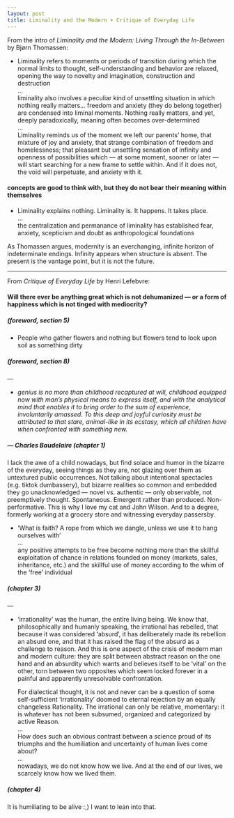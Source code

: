 ```yaml
---
layout: post
title: Liminality and the Modern + Critique of Everyday Life
---
```


From the intro of *Liminality and the Modern: Living Through the In-Between* by Bjørn Thomassen:

- Liminality refers to moments or periods of transition during which the normal limits to thought, self-understanding and behavior are relaxed, opening the way to novelty and imagination, construction and destruction  
    …    
    liminality also involves a peculiar kind of unsettling situation in which nothing really matters… freedom and anxiety (they do belong together) are condensed into liminal moments. Nothing really matters, and yet, deeply paradoxically, meaning often becomes over-determined  
    …    
    Liminality reminds us of the moment we left our parents’ home, that mixture of joy and anxiety, that strange combination of freedom and homelessness; that pleasant but unsettling sensation of infinity and openness of possibilities which — at some moment, sooner or later — will start searching for a new frame to settle within. And if it does not, the void will perpetuate, and anxiety with it.

#### concepts are good to think with, but they do not bear their meaning within themselves  

- Liminality explains nothing. Liminality is. It happens. It takes place.  
    …  
    the centralization and permanance of liminality has established fear, anxiety, scepticism and doubt as anthropological foundations

As Thomassen argues, modernity is an everchanging, infinite horizon of indeterminate endings. Infinity appears when structure is absent. The present is the vantage point, but it is not the future.

<hr>

From *Critique of Everyday Life* by Henri Lefebvre:

#### Will there ever be anything great which is not dehumanized — or a form of happiness which is not tinged with mediocrity?
##### (foreword, section 5)

- People who gather flowers and nothing but flowers tend to look upon soil as something dirty
##### (foreword, section 8)

—

- *genius is no more than childhood recaptured at will, childhood equipped now with man’s physical means to express itself, and with the analytical mind that enables it to bring order to the sum of experience, involuntarily amassed. To this deep and joyful curiosity must be attributed to that stare, animal-like in its ecstasy, which all children have when confronted with something new.* 
##### — Charles Baudelaire (chapter 1)

I lack the awe of a child nowadays, but find solace and humor in the bizarre of the everyday, seeing things as they are, not glazing over them as untextured public occurrences.
Not talking about intentional spectacles (e.g. tiktok dumbassery), but bizarre realities so common and embedded they go unacknowledged — novel vs. authentic — only observable, not preemptively thought. Spontaneous. Emergent rather than produced. Non-performative. This is why I love my cat and John Wilson. And to a degree, formerly working at a grocery store and witnessing everyday passersby.

- ‘What is faith? A rope from which we dangle, unless we use it to hang ourselves with’  
    …  
    any positive attempts to be free become nothing more than the skillful exploitation of chance in relations founded on money (markets, sales, inheritance, etc.) and the skillful use of money according to the whim of the ‘free’ individual
##### (chapter 3)

—

- ‘irrationality’ was the human, the entire living being. We know that, philosophically and humanly speaking, the irrational has rebelled, that because it was considered ‘absurd’, it has deliberately made its rebellion an absurd one, and that it has raised the flag of the absurd as a challenge to reason. And this is one aspect of the crisis of modern man and modern culture: they are split between abstract reason on the one hand and an absurdity which wants and believes itself to be ‘vital’ on the other, torn between two opposites which seem locked forever in a painful and apparently unresolvable confrontation.  

    For dialectical thought, it is not and never can be a question of some self-sufficient ‘irrationality’ doomed to eternal rejection by an equally changeless Rationality. The irrational can only be relative, momentary: it is whatever has not been subsumed, organized and categorized by active Reason.  
    …  
    How does such an obvious contrast between a science proud of its triumphs and the humiliation and uncertainty of human lives come about?  
    …  
    nowadays, we do not know how we live. And at the end of our lives, we scarcely know how we lived them.
##### (chapter 4)

It is humiliating to be alive :,) I want to lean into that.